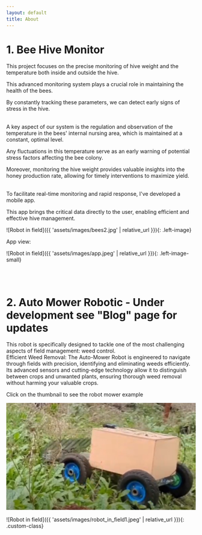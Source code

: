 ```yaml
---
layout: default
title: About
---
```

# 1. Bee Hive Monitor
<p class="larger-font">
This project focuses on the precise monitoring of hive weight and the temperature both inside and outside the hive.<br> 

This advanced monitoring system plays a crucial role in maintaining the health of the bees. <br>

By constantly tracking these parameters, we can detect early signs of stress in the hive.<br><br>

A key aspect of our system is the regulation and observation of the temperature in the bees' internal nursing area, which is maintained at a constant, optimal level.<br>

Any fluctuations in this temperature serve as an early warning of potential stress factors affecting the bee colony.<br>

Moreover, monitoring the hive weight provides valuable insights into the honey production rate, allowing for timely interventions to maximize yield.<br><br>

To facilitate real-time monitoring and rapid response, I've developed a mobile app. <br>

This app brings the critical data directly to the user, enabling efficient and effective hive management.<br>
</p>

![Robot in field]({{ 'assets/images/bees2.jpg' | relative_url }}){: .left-image} 
<!--![Robot in field]({{ 'assets/images/bees2.jpg' | relative_url }}) -->
<!--
<p class="larger-font">
Click on the thumbnail to see a hive video - you can notice the solar panel and Lora antenna. the hive sits on the weight platform
</p>

<a href="https://photos.google.com/search/bees/photo/AF1QipP_bLtmvhS0c7JaLZ_KHJwZK-aisYM5Tbs5tb4e">
  <img src="assets/images/bees.png" alt="Hive Video">
</a>
-->

<p class="larger-font">
App view:
</p>
![Robot in field]({{ 'assets/images/app.jpeg' | relative_url }}){: .left-image-small} 


<p class="larger-font">
<br><br>
</p>


# 2. Auto Mower Robotic - Under development see "Blog" page for updates

<p class="larger-font">
 This robot is specifically designed to tackle one of the most challenging aspects of field management: weed control.<br>
Efficient Weed Removal: The Auto-Mower Robot is engineered to navigate through fields with precision, identifying and eliminating weeds efficiently. <br> Its advanced sensors and cutting-edge technology allow it to distinguish between crops and unwanted plants, ensuring thorough weed removal without harming your valuable crops.<br>
</p>

<p class="larger-font">
Click on the thumbnail to see the robot mower example
</p>
<!--
<a href="https://photos.google.com/photo/AF1QipOn99deu41mugZuDzVDHwFw3VPJwjbmV5b7EJoR">
  <img src="assets/images/robot_mower.png" alt="Hive Video">
</a>
-->
<a href="assets/images/robot_cut1.mp4">
  <img src="assets/images/robot_mower.png" alt="Hive Video">
</a>


![Robot in field]({{ 'assets/images/robot_in_field1.jpeg' | relative_url }}){: .custom-class}
